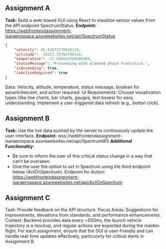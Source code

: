 ## Assignment A
**Task:** Build a web-based GUI using React to visualize sensor values from the API endpoint SpectrumStatus.
**Endpoint:** https://webfrontendassignment-isaraerospace.azurewebsites.net/api/SpectrumStatus
```json
{
    "velocity": 95.92672776026119,
    "altitude": -28317.19781796544,
    "temperature": -27.608042504846466,
    "statusMessage": "Proceeding with planned phase transition.",
    "isAscending": true,
    "isActionRequired": true
}
```
Data: Velocity, altitude, temperature, status message, boolean for ascent/descent, and action required.
UI Requirements: Choose visualization types (like line charts, bar charts, gauges, text boxes) for easy understanding. Implement a user-triggered data refresh (e.g., button click).

## Assignment B
**Task:** Use the live data pushed by the server to continuously update the user interface.
**Endpoint:** wss://webfrontendassignment-isaraerospace.azurewebsites.net/api/SpectrumWS
**Additional Functionality**:
- Be sure to inform the user of this critical status change in a way that can’t be overseen. 
- Give the user the option to act in Spectrum using the third endpoint below (ActOnSpectrum).
Endpoint for Action: https://webfrontendassignment-isaraerospace.azurewebsites.net/api/ActOnSpectrum



## Assignment C
Task: Provide feedback on the API structure.
Focus Areas: Suggestions for improvements, deviations from standards, and performance enhancements.
Context: Backend provides data every ~500ms, the launch vehicle trajectory is a mockup, and regular actions are expected during the maiden flight.
For each assignment, ensure that the GUI is user-friendly and can handle real-time updates effectively, particularly for critical alerts in Assignment B.